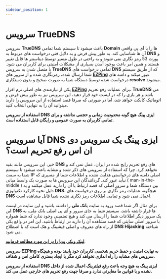 ```yaml
---
sidebar_position: 1
---
```


# سرویس TrueDNS


سرویس **TrueDNS** باعث میشود تا سیستم شما تمامی **Domain** ها را با آی پی واقعی آن ها شناسایی کند. به طور پیش فرض و به دلایل فنی درخواست های مربوط به **DNS** و پورت 53 رمز نگاری نمی شوند و به راحتی در طول مسیر توسط دیتاسنتر ها قابل تغییر هستند و همین امر باعث بوجود آمدن بسیاری از مشکلات امنیتی برای کاربران می شود.
با متصل شدن به سرویس **TrueDNS** تمامی درخواست های **DNS** که از طریق سیستم شما ارسال شده، رمزنگاری شده و از سرور های **[EZPing](https://ezping.ir/)** عبور میکند و دامنه های درخواست شده توسط دستگاه شما به صورت صحیح و بدون دستکاری **resolve** میشوند.

یکی از نیازمندی های اصلی نرم افزار **[EZPing](https://ezping.ir/)** برای عملیات رفع تحریم، **TrueDNS** می باشد و هر بازی را که در لیست خود قرار دهید، این سرویس نیز به طور پیش فرض و اتوماتیک کانکت خواهد شد، اما در صورتی که صرفا قصد استفاده از این سرویس را دارید میتوانید آن را به تنهایی انتخاب کنید.


**استفاده از سرویس DNS ایزی پینگ هیچ گونه محدودیت زمانی و حجمی نداشته و برای تمامی کاربران به صورت عمومی و رایگان قابل استفاده است.**

# آیا سرویس DNS ایزی پینگ یک سرویس دی ان اس رفع تحریم است؟


خیر، این سرویس مانند بقیه **DNS** های رفع تحریم رایج شده در ایران، عمل نمی کند و نخواهد کرد. چرا که استفاده از سرویس های ذکر شده و مشابه باعث میشود تا سیستم شما به سمت IP اصلی دامنه های درخواستی هدایت نشده و اطلاعات شما از مسیری که نباید عبور کند. گردانندگان این سرویس ها به صورت یک واسط میانی ( man-in-the-middle ) بین دستگاه شما و سرور اصلی که قصد ارتباط با آن را دارید عمل میکنند و به دلیل نحوه کارکرد تکنولوژی **DNS**، هیچگونه عملیات رمز نگاری بر روی درخواست های **DNS** اعمال نمی شود و تمامی اطلاعات رمز نگاری نشده شما قابل مشاهده است.

برای مثال اگر شما قصد ورود به سایت **بانک ملی** را داشته باشید و این سایت در لیست این **DNS** ها قرار داشته باشد، سیستم شما به جای سرور و آی پی اصلی بانک ملی، به یک سرور دیگر اطلاعات شما را ارسال می کند و هیچ تضمینی وجود ندارد که شما همواره با سرور اصلی سایتی که قصد مشاهده آن را دارید در ارتباط باشید. این امر در واقع یکی از راه های معروف و اصلی فیشینگ و هک است که با اصطلاح **DNS Hijacking** شناخته می شود.

[**لینک ویکی پدیا را در این مورد مطالعه فرمایید**](https://en.wikipedia.org/wiki/DNS_hijacking).

**سرویس EZPing به نهایت امنیت و حفظ حریم شخصی کاربران خود پایبند بوده و هیچگاه سرویس های مشابه را راه اندازی نخواهد کرد مگر با ایجاد بستری کاملن امن و شفاف.**

**استفاده از سرویس DNS ایزی پینگ به هیچ وجه باعث رفع فیلترینگ اعمال شده از داخل نشده و با قوانین ما مغایرتی ندارد و صرفا جهت رفع تحریم های خارجی عمل می کند.**
